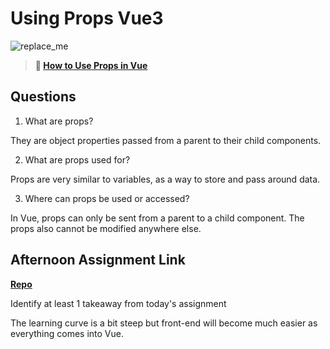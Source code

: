 # Using Props Vue3

![replace_me](https://codeworks.blob.core.windows.net/public/assets/img/illustrations/placeholder.svg)

> **📖 [How to Use Props in Vue](https://codeworksacademy.com/fs-student-guide/resources/wk6/02-Props)**

## Questions

1. What are props?

They are object properties passed from a parent to their child components.

2. What are props used for?

Props are very similar to variables, as a way to store and pass around data.

3. Where can props be used or accessed?

In Vue, props can only be sent from a parent to a child component. The props also cannot be modified anywhere else.

## Afternoon Assignment Link

**[Repo](https://github.com/ZacGamble/nasa-api)**

Identify at least 1 takeaway from today's assignment

The learning curve is a bit steep but front-end will become much easier as everything comes into Vue.
